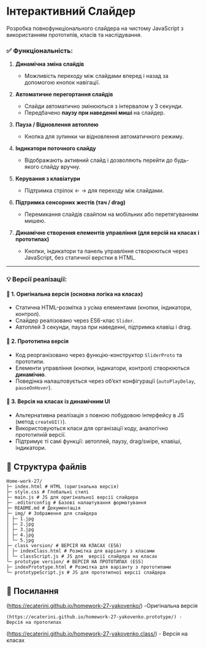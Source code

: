 # Інтерактивний Слайдер

Розробка повнофункціонального слайдера на чистому JavaScript з використанням прототипів, класів та наслідування.

### ✅ Функціональність:

1. **Динамічна зміна слайдів**

   - Можливість переходу між слайдами вперед і назад за допомогою кнопок навігації.

2. **Автоматичне перегортання слайдів**

   - Слайди автоматично змінюються з інтервалом у 3 секунди.
   - Передбачено **паузу при наведенні миші** на слайдер.

3. **Пауза / Відновлення автоплею**

   - Кнопка для зупинки чи відновлення автоматичного режиму.

4. **Індикатори поточного слайду**

   - Відображають активний слайд і дозволяють перейти до будь-якого слайду вручну.

5. **Керування з клавіатури**

   - Підтримка стрілок ← → для переходу між слайдами.

6. **Підтримка сенсорних жестів (тач / drag)**

   - Перемикання слайдів свайпом на мобільних або перетягуванням мишею.

7. **Динамічне створення елементів управління (для версій на класах і прототипах)**
   - Кнопки, індикатори та панель управління створюються через JavaScript, без статичної верстки в HTML.

---

### 💡 Версії реалізації:

#### 🔸 1. Оригінальна версія (основна логіка на класах)

- Статична HTML-розмітка з усіма елементами (кнопки, індикатори, контрол).
- Слайдер реалізовано через ES6-клас `Slider`.
- Автоплей 3 секунди, пауза при наведенні, підтримка клавіш і drag.

#### 🔸 2. Прототипна версія

- Код реорганізовано через функцію-конструктор `SliderProto` та прототипи.
- Елементи управління (кнопки, індикатори, контрол) створюються **динамічно**.
- Поведінка налаштовується через об’єкт конфігурації (`autoPlayDelay`, `pauseOnHover`).

#### 🔸 3. Версія на класах із динамічним UI

- Альтернативна реалізація з повною побудовою інтерфейсу в JS (метод `createUI()`).
- Використовуються класи для організації коду, аналогічно прототипній версії.
- Підтримує ті самі функції: автоплей, паузу, drag/swipe, клавіші, індикатори.

## 📁 Структура файлів

```
Home-work-27/
├─ index.html # HTML (оригінальна версія)
├─ style.css # Глобальні стилі
├─ main.js # JS для оригінальної версії слайдера
├─ .editorconfig # Базові налаштування форматування
├─ README.md # Документація
├─ img/ # Зображення для слайдера
│ ├─ 1.jpg
│ ├─ 2.jpg
│ ├─ 3.jpg
│ ├─ 4.jpg
│ └─ 5.jpg
├─ class version/ # ВЕРСІЯ НА КЛАСАХ (ES6)
│ ├─ indexClass.html # Розмітка для варіанту з класами
│ └─ classScript.js # JS для  версії слайдера на класах
└─ prototype version/ # ВЕРСІЯ НА ПРОТОТИПАХ (ES5)
├─ indexPrototype.html # Розмітка для варіанту з прототипами
└─ prototypeScript.js # JS для прототипної версії слайдера
```

## 🔗 Посилання

(https://ecaterini.github.io/homework-27-yakovenko/) -Оригінальна версія

```
(https://ecaterini.github.io/homework-27-yakovenko.prototype/) - Версія на прототипах
```

(https://ecaterini.github.io/homework-27-yakovenko.class/) - Версія на класах
